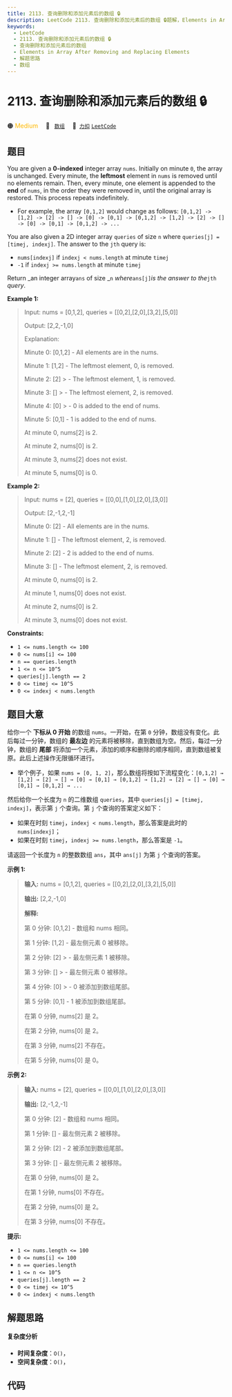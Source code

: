 ```yaml
---
title: 2113. 查询删除和添加元素后的数组 🔒
description: LeetCode 2113. 查询删除和添加元素后的数组 🔒题解，Elements in Array After Removing and Replacing Elements，包含解题思路、复杂度分析以及完整的 JavaScript 代码实现。
keywords:
  - LeetCode
  - 2113. 查询删除和添加元素后的数组 🔒
  - 查询删除和添加元素后的数组
  - Elements in Array After Removing and Replacing Elements
  - 解题思路
  - 数组
---
```


# 2113. 查询删除和添加元素后的数组 🔒

🟠 <font color=#ffb800>Medium</font>&emsp; 🔖&ensp; [`数组`](/tag/array.md)&emsp; 🔗&ensp;[`力扣`](https://leetcode.cn/problems/elements-in-array-after-removing-and-replacing-elements) [`LeetCode`](https://leetcode.com/problems/elements-in-array-after-removing-and-replacing-elements)

## 题目

You are given a **0-indexed** integer array `nums`. Initially on minute `0`,
the array is unchanged. Every minute, the **leftmost** element in `nums` is
removed until no elements remain. Then, every minute, one element is appended
to the **end** of `nums`, in the order they were removed in, until the
original array is restored. This process repeats indefinitely.

  * For example, the array `[0,1,2]` would change as follows: `[0,1,2] -> [1,2] -> [2] -> [] -> [0] -> [0,1] -> [0,1,2] -> [1,2] -> [2] -> [] -> [0] -> [0,1] -> [0,1,2] -> ...`

You are also given a 2D integer array `queries` of size `n` where `queries[j]
= [timej, indexj]`. The answer to the `jth` query is:

  * `nums[indexj]` if `indexj < nums.length` at minute `timej`
  * `-1` if `indexj >= nums.length` at minute `timej`

Return _an integer array`ans` of size _`n` _where_`ans[j]`_is the answer to
the_`jth` _query_.



**Example 1:**

> Input: nums = [0,1,2], queries = [[0,2],[2,0],[3,2],[5,0]]
> 
> Output: [2,2,-1,0]
> 
> Explanation:
> 
> Minute 0: [0,1,2] - All elements are in the nums.
> 
> Minute 1: [1,2]   - The leftmost element, 0, is removed.
> 
> Minute 2: [2] > - The leftmost element, 1, is removed.
> 
> Minute 3: []  > - The leftmost element, 2, is removed.
> 
> Minute 4: [0] > - 0 is added to the end of nums.
> 
> Minute 5: [0,1]   - 1 is added to the end of nums.
> 
> 
> 
> At minute 0, nums[2] is 2.
> 
> At minute 2, nums[0] is 2.
> 
> At minute 3, nums[2] does not exist.
> 
> At minute 5, nums[0] is 0.

**Example 2:**

> Input: nums = [2], queries = [[0,0],[1,0],[2,0],[3,0]]
> 
> Output: [2,-1,2,-1]
> 
> Minute 0: [2] - All elements are in the nums.
> 
> Minute 1: []  - The leftmost element, 2, is removed.
> 
> Minute 2: [2] - 2 is added to the end of nums.
> 
> Minute 3: []  - The leftmost element, 2, is removed.
> 
> 
> 
> At minute 0, nums[0] is 2.
> 
> At minute 1, nums[0] does not exist.
> 
> At minute 2, nums[0] is 2.
> 
> At minute 3, nums[0] does not exist.

**Constraints:**

  * `1 <= nums.length <= 100`
  * `0 <= nums[i] <= 100`
  * `n == queries.length`
  * `1 <= n <= 10^5`
  * `queries[j].length == 2`
  * `0 <= timej <= 10^5`
  * `0 <= indexj < nums.length`


## 题目大意

给你一个 **下标从 0 开始**  的数组 `nums`。一开始，在第 `0` 分钟，数组没有变化。此后每过一分钟，数组的 **最左边**
的元素将被移除，直到数组为空。然后，每过一分钟，数组的 **尾部** 将添加一个元素，添加的顺序和删除的顺序相同，直到数组被复原。此后上述操作无限循环进行。

  * 举个例子，如果 `nums = [0, 1, 2]`，那么数组将按如下流程变化：`[0,1,2] → [1,2] → [2] → [] → [0] → [0,1] → [0,1,2] → [1,2] → [2] → [] → [0] → [0,1] → [0,1,2] → ...`

然后给你一个长度为 `n` 的二维数组 `queries`，其中 `queries[j] = [timej, indexj]`，表示第 `j` 个查询。第
`j` 个查询的答案定义如下：

  * 如果在时刻 `timej`，`indexj < nums.length`，那么答案是此时的 `nums[indexj]`；
  * 如果在时刻 `timej`，`indexj >= nums.length`，那么答案是 `-1`。

请返回一个长度为 `n` 的整数数组 `ans`，其中 `ans[j]` 为第 `j` 个查询的答案。



**示例 1:**

> 
> 
> 
> 
> 
> **输入:** nums = [0,1,2], queries = [[0,2],[2,0],[3,2],[5,0]]
> 
> **输出:** [2,2,-1,0]
> 
> **解释:**
> 
> 第 0 分钟: [0,1,2] - 数组和 nums 相同。
> 
> 第 1 分钟: [1,2]   - 最左侧元素 0 被移除。
> 
> 第 2 分钟: [2] > - 最左侧元素 1 被移除。
> 
> 第 3 分钟: []  > - 最左侧元素 0 被移除。
> 
> 第 4 分钟: [0] > - 0 被添加到数组尾部。
> 
> 第 5 分钟: [0,1]   - 1 被添加到数组尾部。
> 
> 
> 
> 在第 0 分钟, nums[2] 是 2。
> 
> 在第 2 分钟, nums[0] 是 2。
> 
> 在第 3 分钟, nums[2] 不存在。
> 
> 在第 5 分钟, nums[0] 是 0。
> 
> 

**示例 2:**

> 
> 
> 
> 
> 
> **输入:** nums = [2], queries = [[0,0],[1,0],[2,0],[3,0]]
> 
> **输出:** [2,-1,2,-1]
> 
> 第 0 分钟: [2] - 数组和 nums 相同。
> 
> 第 1 分钟: []  - 最左侧元素 2 被移除。
> 
> 第 2 分钟: [2] - 2 被添加到数组尾部。
> 
> 第 3 分钟: []  - 最左侧元素 2 被移除。
> 
> 
> 
> 在第 0 分钟, nums[0] 是 2。
> 
> 在第 1 分钟, nums[0] 不存在。
> 
> 在第 2 分钟, nums[0] 是 2。
> 
> 在第 3 分钟, nums[0] 不存在。
> 
> 



**提示:**

  * `1 <= nums.length <= 100`
  * `0 <= nums[i] <= 100`
  * `n == queries.length`
  * `1 <= n <= 10^5`
  * `queries[j].length == 2`
  * `0 <= timej <= 10^5`
  * `0 <= indexj < nums.length`


## 解题思路

#### 复杂度分析

- **时间复杂度**：`O()`，
- **空间复杂度**：`O()`，

## 代码

```javascript

```
